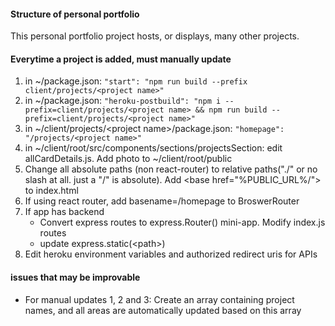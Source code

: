 #### Structure of personal portfolio

This personal portfolio project hosts, or displays, many other projects.

#### Everytime a project is added, must manually update

1. in ~/package.json: `"start": "npm run build --prefix client/projects/<project name>"`
2. in ~/package.json: `"heroku-postbuild": "npm i --prefix=client/projects/<project name> && npm run build --prefix=client/projects/<project name>"`
3. in ~/client/projects/\<project name\>/package.json: `"homepage": "/projects/<project name>"`
4. in ~/client/root/src/components/sections/projectsSection: edit allCardDetails.js. Add photo to ~/client/root/public
5. Change all absolute paths (non react-router) to relative paths("./" or no slash at all. just a "/" is absolute). Add \<base href="%PUBLIC_URL%/"\> to index.html
6. If using react router, add basename=/homepage to BroswerRouter
7. If app has backend
   - Convert express routes to express.Router() mini-app. Modify index.js routes
   - update express.static(\<path\>)
8. Edit heroku environment variables and authorized redirect uris for APIs

#### issues that may be improvable

- For manual updates 1, 2 and 3: Create an array containing project names, and all areas are automatically updated based on this array
